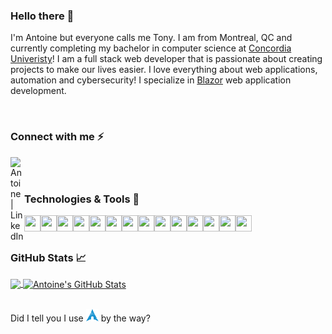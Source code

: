 ### Hello there 👋

I'm Antoine but everyone calls me Tony. I am from Montreal, QC and currently completing my bachelor in computer science at [Concordia Univeristy](https://www.concordia.ca/)! I am a full stack web developer that is passionate about creating projects to make our lives easier. I love everything about web applications, automation and cybersecurity! I specialize in [Blazor](https://dotnet.microsoft.com/apps/aspnet/web-apps/blazor) web application development.

<br/>

### Connect with me ⚡

[<img align="left" alt="Antoine | LinkedIn" width="22px" src="https://cdn.jsdelivr.net/npm/simple-icons@v3/icons/linkedin.svg" />](https://www.linkedin.com/in/antoine-poulin/)

<br/>
<br/>

### Technologies & Tools 🔧

<img align="left" height="26px" width="26px" src="https://cdn.jsdelivr.net/gh/devicons/devicon/icons/html5/html5-original.svg" />
<img align="left" height="26px" width="26px" src="https://cdn.jsdelivr.net/gh/devicons/devicon/icons/css3/css3-original.svg" />
<img align="left" height="26px" width="26px" src="https://cdn.jsdelivr.net/gh/devicons/devicon/icons/javascript/javascript-original.svg" />
<img align="left" height="26px" width="26px" src="https://adrientorris.github.io/wwwroot/images/blazor/logo-blazor.png" />
<img align="left" height="26px" width="26px" src="https://cdn.jsdelivr.net/gh/devicons/devicon/icons/csharp/csharp-original.svg" />
<img align="left" height="26px" width="26px" src="https://cdn.jsdelivr.net/gh/devicons/devicon/icons/java/java-original.svg" />
<img align="left" height="26px" width="26px" src="https://cdn.jsdelivr.net/gh/devicons/devicon/icons/python/python-original.svg" />
<img align="left" height="26px" width="26px" src="https://cdn.jsdelivr.net/gh/devicons/devicon/icons/microsoftsqlserver/microsoftsqlserver-plain.svg" />
<img align="left" height="26px" width="26px" src="https://cdn.jsdelivr.net/gh/devicons/devicon/icons/mysql/mysql-original.svg" />
<img align="left" height="26px" width="26px" src="https://cdn.jsdelivr.net/gh/devicons/devicon/icons/unity/unity-original.svg" />
<img align="left" height="26px" width="26px" src="https://cdn.jsdelivr.net/gh/devicons/devicon/icons/vscode/vscode-original.svg" />
<img align="left" height="26px" width="26px" src="https://cdn.jsdelivr.net/gh/devicons/devicon/icons/git/git-original.svg" />
<img align="left" height="26px" width="26px" src="https://cdn.jsdelivr.net/gh/devicons/devicon/icons/github/github-original.svg" />
<img align="left" height="26px" width="26px" src="https://cdn.jsdelivr.net/gh/devicons/devicon/icons/linux/linux-original.svg" />

<br/>
<br/>

### GitHub Stats 📈

<a href="https://github.com/Dwarf1er/Dwarf1er">
  <img align="center" src="https://github-readme-stats.vercel.app/api/top-langs/?username=Dwarf1er&title_color=ffffff&text_color=c9cacc&icon_color=2bbc8a&bg_color=1d1f21" />
</a>

<a href="https://github.com/Dwarf1er/Dwarf1er">
  <img align="center" src="https://github-readme-stats.vercel.app/api?username=Dwarf1er&show_icons=true&line_height=27&count_private=true&hide=blade,shaderlab&title_color=ffffff&text_color=c9cacc&icon_color=2bbc8a&bg_color=1d1f21" alt="Antoine's GitHub Stats" />
</a>

<br/>
<br/>

<p>Did I tell you I use <img alt="Arch Linux" width="20x" src="https://github.com/github/explore/blob/bf9c50ef4444d03a559ffd7fed6b77e38ba91260/topics/archlinux/archlinux.png" /> by the way?</p>
